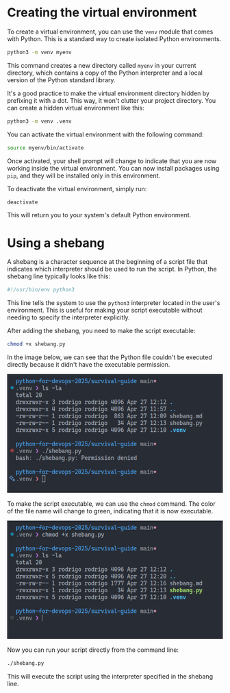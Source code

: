 # Creating the virtual environment

To create a virtual environment, you can use the `venv` module that comes with Python. This is a standard way to create isolated Python environments.

```bash
python3 -m venv myenv
```

This command creates a new directory called `myenv` in your current directory, which contains a copy of the Python interpreter and a local version of the Python standard library.

It's a good practice to make the virtual environment directory hidden by prefixing it with a dot. This way, it won't clutter your project directory. You can create a hidden virtual environment like this:

```bash
python3 -m venv .venv
```

You can activate the virtual environment with the following command:

```bash
source myenv/bin/activate
```

Once activated, your shell prompt will change to indicate that you are now working inside the virtual environment. You can now install packages using `pip`, and they will be installed only in this environment.

To deactivate the virtual environment, simply run:

```bash
deactivate
```

This will return you to your system's default Python environment.

# Using a shebang

A shebang is a character sequence at the beginning of a script file that indicates which interpreter should be used to run the script. In Python, the shebang line typically looks like this:

```python
#!/usr/bin/env python3
```

This line tells the system to use the `python3` interpreter located in the user's environment. This is useful for making your script executable without needing to specify the interpreter explicitly.

After adding the shebang, you need to make the script executable:

```bash
chmod +x shebang.py
```

In the image below, we can see that the Python file couldn't be executed directly because it didn't have the executable permission.

![Permission denied](../media/permission_denied.png)

To make the script executable, we can use the `chmod` command. The color of the file name will change to green, indicating that it is now executable.

![Permission granted](../media/executable.png)

Now you can run your script directly from the command line:

```bash
./shebang.py
```

This will execute the script using the interpreter specified in the shebang line.